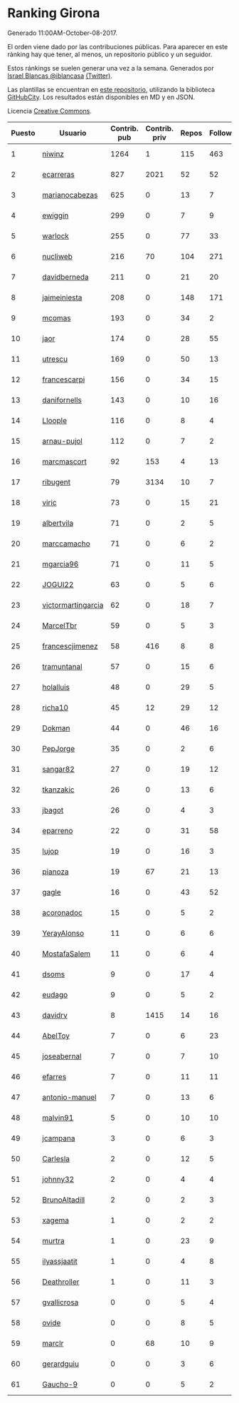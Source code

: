 # Ranking Girona

Generado 11:00AM-October-08-2017.

El orden viene dado por las contribuciones públicas. Para aparecer en este ránking hay que tener, al menos, un repositorio público y un seguidor.

Estos ránkings se suelen generar una vez a la semana. Generados por [Israel Blancas @iblancasa](https://github.com/iblancasa/) [(Twitter)](https://twitter.com/iblancasa).

Las plantillas se encuentran en [este repositorio](https://github.com/iblancasa/GH-Spanish-Ranking), utilizando la biblioteca [GitHubCity](https://github.com/iblancasa/GitHubCity). Los resultados están disponibles en MD y en JSON.

Licencia [Creative Commons](https://creativecommons.org/licenses/by/4.0/).

| Puesto   |  Usuario  | Contrib. pub | Contrib. priv |Repos| Followers | Desde |  Avatar  |
|----------|-----------|--------------|---------------|-----|-----------|-------|----------|
|1|[niwinz](https://github.com/niwinz)|1264|1|115|463|2011-06-11|![niwinz](https://avatars3.githubusercontent.com/u/843689)|
|2|[ecarreras](https://github.com/ecarreras)|827|2021|52|52|2010-06-02|![ecarreras](https://avatars0.githubusercontent.com/u/294235)|
|3|[marianocabezas](https://github.com/marianocabezas)|625|0|13|7|2016-05-10|![marianocabezas](https://avatars3.githubusercontent.com/u/19290459)|
|4|[ewiggin](https://github.com/ewiggin)|299|0|7|9|2011-03-08|![ewiggin](https://avatars2.githubusercontent.com/u/657517)|
|5|[warlock](https://github.com/warlock)|255|0|77|33|2010-02-03|![warlock](https://avatars1.githubusercontent.com/u/194981)|
|6|[nucliweb](https://github.com/nucliweb)|216|70|104|271|2012-01-05|![nucliweb](https://avatars2.githubusercontent.com/u/1307927)|
|7|[davidberneda](https://github.com/davidberneda)|211|0|21|20|2012-04-12|![davidberneda](https://avatars3.githubusercontent.com/u/1636163)|
|8|[jaimeiniesta](https://github.com/jaimeiniesta)|208|0|148|171|2008-03-09|![jaimeiniesta](https://avatars1.githubusercontent.com/u/2629)|
|9|[mcomas](https://github.com/mcomas)|193|0|34|2|2013-05-15|![mcomas](https://avatars0.githubusercontent.com/u/4439719)|
|10|[jaor](https://github.com/jaor)|174|0|28|55|2009-05-04|![jaor](https://avatars0.githubusercontent.com/u/80719)|
|11|[utrescu](https://github.com/utrescu)|169|0|50|13|2012-07-20|![utrescu](https://avatars3.githubusercontent.com/u/2011002)|
|12|[francescarpi](https://github.com/francescarpi)|156|0|34|15|2010-05-26|![francescarpi](https://avatars1.githubusercontent.com/u/287872)|
|13|[danifornells](https://github.com/danifornells)|143|0|10|16|2012-12-03|![danifornells](https://avatars0.githubusercontent.com/u/2950939)|
|14|[Lloople](https://github.com/Lloople)|116|0|8|4|2013-10-11|![Lloople](https://avatars1.githubusercontent.com/u/5665466)|
|15|[arnau-pujol](https://github.com/arnau-pujol)|112|0|7|2|2016-08-28|![arnau-pujol](https://avatars0.githubusercontent.com/u/21292745)|
|16|[marcmascort](https://github.com/marcmascort)|92|153|4|13|2013-02-14|![marcmascort](https://avatars1.githubusercontent.com/u/3595718)|
|17|[ribugent](https://github.com/ribugent)|79|3134|10|7|2011-11-08|![ribugent](https://avatars2.githubusercontent.com/u/1180455)|
|18|[viric](https://github.com/viric)|73|0|15|21|2009-03-24|![viric](https://avatars2.githubusercontent.com/u/66664)|
|19|[albertvila](https://github.com/albertvila)|71|0|2|5|2011-03-24|![albertvila](https://avatars3.githubusercontent.com/u/688206)|
|20|[marccamacho](https://github.com/marccamacho)|71|0|6|2|2014-04-24|![marccamacho](https://avatars2.githubusercontent.com/u/7396184)|
|21|[mgarcia96](https://github.com/mgarcia96)|71|0|11|5|2014-02-01|![mgarcia96](https://avatars2.githubusercontent.com/u/6561770)|
|22|[JOGUI22](https://github.com/JOGUI22)|63|0|5|6|2013-09-30|![JOGUI22](https://avatars3.githubusercontent.com/u/5580229)|
|23|[victormartingarcia](https://github.com/victormartingarcia)|62|0|18|7|2011-03-09|![victormartingarcia](https://avatars1.githubusercontent.com/u/659832)|
|24|[MarcelTbr](https://github.com/MarcelTbr)|59|0|5|3|2016-11-18|![MarcelTbr](https://avatars0.githubusercontent.com/u/23552041)|
|25|[francescjimenez](https://github.com/francescjimenez)|58|416|8|8|2012-05-30|![francescjimenez](https://avatars3.githubusercontent.com/u/1791741)|
|26|[tramuntanal](https://github.com/tramuntanal)|57|0|15|6|2010-02-08|![tramuntanal](https://avatars3.githubusercontent.com/u/199462)|
|27|[holalluis](https://github.com/holalluis)|48|0|29|5|2011-09-27|![holalluis](https://avatars2.githubusercontent.com/u/1082644)|
|28|[richa10](https://github.com/richa10)|45|12|29|12|2014-12-06|![richa10](https://avatars0.githubusercontent.com/u/10096428)|
|29|[Dokman](https://github.com/Dokman)|44|0|46|16|2012-09-06|![Dokman](https://avatars2.githubusercontent.com/u/2290904)|
|30|[PepJorge](https://github.com/PepJorge)|35|0|2|6|2013-03-08|![PepJorge](https://avatars2.githubusercontent.com/u/3807514)|
|31|[sangar82](https://github.com/sangar82)|27|0|19|12|2010-12-15|![sangar82](https://avatars2.githubusercontent.com/u/524030)|
|32|[tkanzakic](https://github.com/tkanzakic)|26|0|13|6|2011-06-29|![tkanzakic](https://avatars3.githubusercontent.com/u/884028)|
|33|[jbagot](https://github.com/jbagot)|26|0|4|3|2015-03-28|![jbagot](https://avatars0.githubusercontent.com/u/11691527)|
|34|[eparreno](https://github.com/eparreno)|22|0|31|58|2008-03-13|![eparreno](https://avatars2.githubusercontent.com/u/3028)|
|35|[lujop](https://github.com/lujop)|19|0|16|3|2011-07-16|![lujop](https://avatars2.githubusercontent.com/u/920260)|
|36|[pianoza](https://github.com/pianoza)|19|67|21|13|2013-02-28|![pianoza](https://avatars0.githubusercontent.com/u/3731130)|
|37|[gagle](https://github.com/gagle)|16|0|43|52|2012-02-17|![gagle](https://avatars3.githubusercontent.com/u/1446052)|
|38|[acoronadoc](https://github.com/acoronadoc)|15|0|5|2|2011-06-01|![acoronadoc](https://avatars1.githubusercontent.com/u/822481)|
|39|[YerayAlonso](https://github.com/YerayAlonso)|11|0|6|6|2012-05-29|![YerayAlonso](https://avatars1.githubusercontent.com/u/1788228)|
|40|[MostafaSalem](https://github.com/MostafaSalem)|11|0|6|4|2016-05-03|![MostafaSalem](https://avatars2.githubusercontent.com/u/19169958)|
|41|[dsoms](https://github.com/dsoms)|9|0|17|4|2011-07-13|![dsoms](https://avatars0.githubusercontent.com/u/912243)|
|42|[eudago](https://github.com/eudago)|9|0|5|2|2011-05-25|![eudago](https://avatars1.githubusercontent.com/u/809916)|
|43|[davidrv](https://github.com/davidrv)|8|1415|14|16|2009-03-09|![davidrv](https://avatars1.githubusercontent.com/u/61644)|
|44|[AbelToy](https://github.com/AbelToy)|7|0|6|23|2009-10-31|![AbelToy](https://avatars1.githubusercontent.com/u/147130)|
|45|[joseabernal](https://github.com/joseabernal)|7|0|7|10|2011-11-23|![joseabernal](https://avatars1.githubusercontent.com/u/1215598)|
|46|[efarres](https://github.com/efarres)|7|0|11|11|2014-03-04|![efarres](https://avatars3.githubusercontent.com/u/6848360)|
|47|[antonio-manuel](https://github.com/antonio-manuel)|7|0|13|6|2015-04-09|![antonio-manuel](https://avatars3.githubusercontent.com/u/11867984)|
|48|[malvin91](https://github.com/malvin91)|5|0|10|10|2014-02-27|![malvin91](https://avatars1.githubusercontent.com/u/6801363)|
|49|[jcampana](https://github.com/jcampana)|3|0|6|3|2012-07-16|![jcampana](https://avatars0.githubusercontent.com/u/1982571)|
|50|[Carlesla](https://github.com/Carlesla)|2|0|12|5|2012-06-18|![Carlesla](https://avatars3.githubusercontent.com/u/1863714)|
|51|[johnny32](https://github.com/johnny32)|2|0|4|4|2013-03-20|![johnny32](https://avatars1.githubusercontent.com/u/3924718)|
|52|[BrunoAltadill](https://github.com/BrunoAltadill)|2|0|2|3|2015-12-29|![BrunoAltadill](https://avatars0.githubusercontent.com/u/16470099)|
|53|[xagema](https://github.com/xagema)|1|0|2|2|2012-05-23|![xagema](https://avatars1.githubusercontent.com/u/1770166)|
|54|[murtra](https://github.com/murtra)|1|0|23|9|2012-06-05|![murtra](https://avatars0.githubusercontent.com/u/1818725)|
|55|[ilyassjaatit](https://github.com/ilyassjaatit)|1|0|4|8|2013-12-06|![ilyassjaatit](https://avatars3.githubusercontent.com/u/6122534)|
|56|[Deathroller](https://github.com/Deathroller)|1|0|11|3|2014-06-18|![Deathroller](https://avatars0.githubusercontent.com/u/7921596)|
|57|[gvallicrosa](https://github.com/gvallicrosa)|0|0|5|4|2012-09-13|![gvallicrosa](https://avatars3.githubusercontent.com/u/2340232)|
|58|[ovide](https://github.com/ovide)|0|0|8|5|2013-02-01|![ovide](https://avatars0.githubusercontent.com/u/3451025)|
|59|[marclr](https://github.com/marclr)|0|68|10|9|2013-02-04|![marclr](https://avatars3.githubusercontent.com/u/3474291)|
|60|[gerardguiu](https://github.com/gerardguiu)|0|0|3|6|2013-10-14|![gerardguiu](https://avatars1.githubusercontent.com/u/5679102)|
|61|[Gaucho-9](https://github.com/Gaucho-9)|0|0|5|2|2014-01-27|![Gaucho-9](https://avatars0.githubusercontent.com/u/6517150)|
